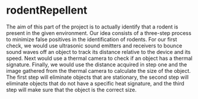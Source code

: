 # rodentRepellent
The aim of this part of the project is to actually identify that a rodent is present in the given environment. Our idea consists of a three-step process to minimize false positives in the identification of rodents. For our first check, we would use ultrasonic sound emitters and receivers to bounce sound waves off an object to track its distance relative to the device and its speed. Next would use a thermal camera to check if an object has a thermal signature. Finally, we would use the distance acquired in step one and the image gathered from the thermal camera to calculate the size of the object. The first step will eliminate objects that are stationary, the second step will eliminate objects that do not have a specific heat signature, and the third step will make sure that the object is the correct size.
